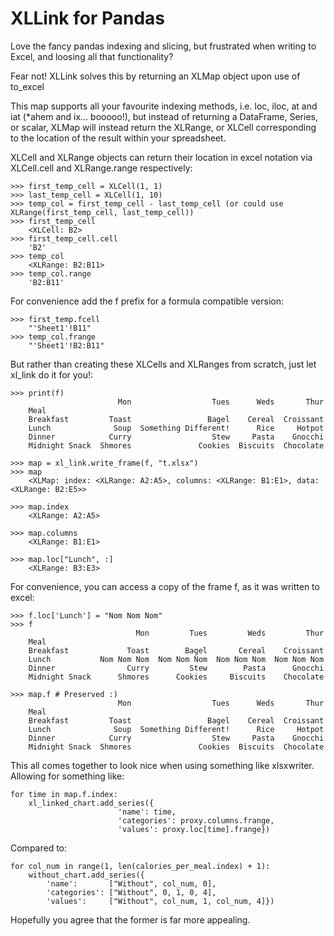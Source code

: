 # XLLink for Pandas

Love the fancy pandas indexing and slicing, but frustrated when writing to Excel, and loosing all that functionality?

Fear not! XLLink solves this by returning an XLMap object upon use of to_excel

This map supports all your favourite indexing methods, i.e. loc, iloc, at and iat (*ahem and ix... booooo!), but instead of returning a DataFrame, Series, or scalar, XLMap will instead return the XLRange, or XLCell corresponding to the location of the result within your spreadsheet.

XLCell and XLRange objects can return their location in excel notation via XLCell.cell and XLRange.range respectively:

    >>> first_temp_cell = XLCell(1, 1)
    >>> last_temp_cell = XLCell(1, 10)
    >>> temp_col = first_temp_cell - last_temp_cell (or could use XLRange(first_temp_cell, last_temp_cell))
    >>> first_temp_cell
        <XLCell: B2>
    >>> first_temp_cell.cell
        'B2'
    >>> temp_col
        <XLRange: B2:B11>
    >>> temp_col.range
        'B2:B11'

For convenience add the f prefix for a formula compatible version:

    >>> first_temp.fcell
        "'Sheet1'!B11"
    >>> temp_col.frange
        "'Sheet1'!B2:B11"

But rather than creating these XLCells and XLRanges from scratch, just let xl_link do it for you!:

    >>> print(f)
                            Mon                  Tues      Weds       Thur
        Meal
        Breakfast         Toast                 Bagel    Cereal  Croissant
        Lunch              Soup  Something Different!      Rice     Hotpot
        Dinner            Curry                  Stew     Pasta    Gnocchi
        Midnight Snack  Shmores               Cookies  Biscuits  Chocolate

    >>> map = xl_link.write_frame(f, "t.xlsx")
    >>> map
        <XLMap: index: <XLRange: A2:A5>, columns: <XLRange: B1:E1>, data: <XLRange: B2:E5>>

    >>> map.index
        <XLRange: A2:A5>

    >>> map.columns
        <XLRange: B1:E1>

    >>> map.loc["Lunch", :]
        <XLRange: B3:E3>

For convenience, you can access a copy of the frame f, as it was written to excel:

    >>> f.loc['Lunch'] = "Nom Nom Nom"
    >>> f
                                Mon         Tues         Weds         Thur
        Meal
        Breakfast             Toast        Bagel       Cereal    Croissant
        Lunch           Nom Nom Nom  Nom Nom Nom  Nom Nom Nom  Nom Nom Nom
        Dinner                Curry         Stew        Pasta      Gnocchi
        Midnight Snack      Shmores      Cookies     Biscuits    Chocolate

    >>> map.f # Preserved :)
                            Mon                  Tues      Weds       Thur
        Meal
        Breakfast         Toast                 Bagel    Cereal  Croissant
        Lunch              Soup  Something Different!      Rice     Hotpot
        Dinner            Curry                  Stew     Pasta    Gnocchi
        Midnight Snack  Shmores               Cookies  Biscuits  Chocolate


This all comes together to look nice when using something like xlsxwriter.
Allowing for something like:

    for time in map.f.index:
        xl_linked_chart.add_series({
                            'name': time,
                            'categories': proxy.columns.frange,
                            'values': proxy.loc[time].frange})

Compared to:

    for col_num in range(1, len(calories_per_meal.index) + 1):
        without_chart.add_series({
            'name':       ["Without", col_num, 0],
            'categories': ["Without", 0, 1, 0, 4],
            'values':     ["Without", col_num, 1, col_num, 4]})

Hopefully you agree that the former is far more appealing.

